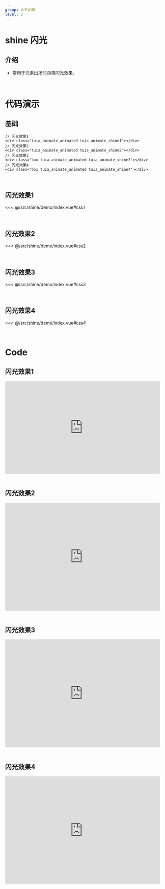 ```yaml
---
group: 业务动画
level: 2
---
```


# shine 闪光

## 介绍
* 常用于元素出场时自带闪光效果。

<br />

# 代码演示

## 基础
```
// 闪光效果1
<div class="tuia_animate_animated tuia_animate_shine1"></div>
// 闪光效果2
<div class="tuia_animate_animated tuia_animate_shine2"></div>
// 闪光效果3
<div class="box tuia_animate_animated tuia_animate_shine3"></div>
// 闪光效果4
<div class="box tuia_animate_animated tuia_animate_shine4"></div>

```
<br />

## 闪光效果1

<<< @/src/shine/demo/index.vue#css1

<br />

## 闪光效果2

<<< @/src/shine/demo/index.vue#css2

<br />

## 闪光效果3

<<< @/src/shine/demo/index.vue#css3

<br />

## 闪光效果4

<<< @/src/shine/demo/index.vue#css4

<br />

# Code

## 闪光效果1

<iframe allowfullscreen="true" allowpaymentrequest="true" allowtransparency="true" frameborder="0" height="300" width="100%" scrolling="no" style="width: 100%; overflow:hidden; display:block;" loading="lazy" src="https://codepen.io/xieshiyi/embed/gOGgVmN?height=265&theme-id=dark&default-tab=css%2Cresult&user=eltonmesquita&slug-hash=oNjGGbw&pen-title=Prefers-reduce-motion%20media%20query&name=cp_embed_1"></iframe>

<br />

## 闪光效果2

<iframe allowfullscreen="true" allowpaymentrequest="true" allowtransparency="true" frameborder="0" height="350" width="100%" scrolling="no" style="width: 100%; overflow:hidden; display:block;" loading="lazy" src="https://codepen.io/xieshiyi/embed/yLzgmog?height=265&theme-id=dark&default-tab=css%2Cresult&user=eltonmesquita&slug-hash=oNjGGbw&pen-title=Prefers-reduce-motion%20media%20query&name=cp_embed_1"></iframe>

<br />

## 闪光效果3

<iframe allowfullscreen="true" allowpaymentrequest="true" allowtransparency="true" frameborder="0" height="350" width="100%" scrolling="no" style="width: 100%; overflow:hidden; display:block;" loading="lazy" src="https://codepen.io/xieshiyi/embed/yLzMBqR?height=265&theme-id=dark&default-tab=css%2Cresult&user=eltonmesquita&slug-hash=oNjGGbw&pen-title=Prefers-reduce-motion%20media%20query&name=cp_embed_1"></iframe>

<br />

## 闪光效果4

<iframe allowfullscreen="true" allowpaymentrequest="true" allowtransparency="true" frameborder="0" height="350" width="100%" scrolling="no" style="width: 100%; overflow:hidden; display:block;" loading="lazy" src="https://codepen.io/xieshiyi/embed/LYzWPoN?height=265&theme-id=dark&default-tab=css%2Cresult&user=eltonmesquita&slug-hash=oNjGGbw&pen-title=Prefers-reduce-motion%20media%20query&name=cp_embed_1"></iframe>

<br />
